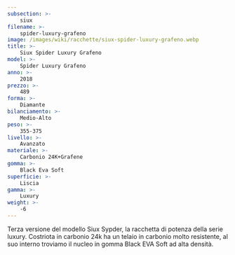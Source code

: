 ```yaml
---
subsection: >-
    siux
filename: >-
    spider-luxury-grafeno
image: /images/wiki/racchette/siux-spider-luxury-grafeno.webp
title: >-
    Siux Spider Luxury Grafeno
model: >-
    Spider Luxury Grafeno
anno: >-
    2018
prezzo: >-
    489
forma: >-
    Diamante
bilanciamento: >-
    Medio-Alto
peso: >-
    355-375
livello: >-
    Avanzato
materiale: >-
    Carbonio 24K+Grafene
gomma: >-
    Black Eva Soft
superficie: >-
    Liscia
gamma: >-
    Luxury
weight: >-
    -6
---
```

Terza versione del modello Siux Sypder, la racchetta di potenza della serie luxury. Costriota in carbonio 24k ha un telaio in carbonio molto resistente, al suo interno troviamo il nucleo in gomma Black EVA Soft ad alta densità.